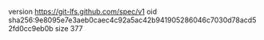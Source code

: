 version https://git-lfs.github.com/spec/v1
oid sha256:9e8095e7e3aeb0caec4c92a5ac42b941905286046c7030d78acd52fd0cc9eb0b
size 377

